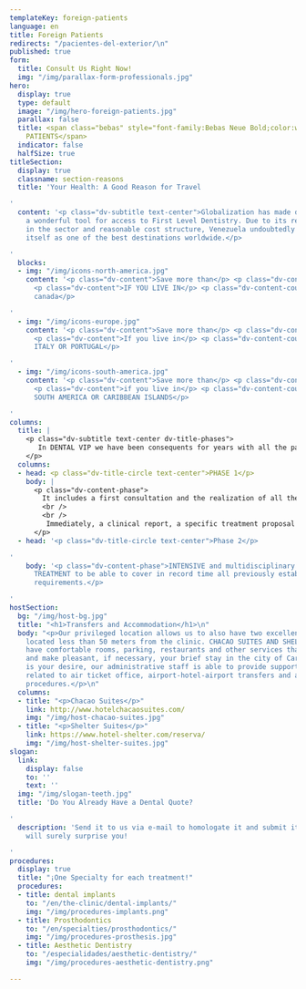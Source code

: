 ```yaml
---
templateKey: foreign-patients
language: en
title: Foreign Patients
redirects: "/pacientes-del-exterior/\n"
published: true
form:
  title: Consult Us Right Now!
  img: "/img/parallax-form-professionals.jpg"
hero:
  display: true
  type: default
  image: "/img/hero-foreign-patients.jpg"
  parallax: false
  title: <span class="bebas" style="font-family:Bebas Neue Bold;color:white;font-weight:lighter">FOREIGN
    PATIENTS</span>
  indicator: false
  halfSize: true
titleSection:
  display: true
  classname: section-reasons
  title: 'Your Health: A Good Reason for Travel

'
  content: '<p class="dv-subtitle text-center">Globalization has made dental tourism
    a wonderful tool for access to First Level Dentistry. Due to its recognized trajectory
    in the sector and reasonable cost structure, Venezuela undoubtedly consolidates
    itself as one of the best destinations worldwide.</p>

'
  blocks:
  - img: "/img/icons-north-america.jpg"
    content: '<p class="dv-content">Save more than</p> <p class="dv-content-number">70%</p>
      <p class="dv-content">IF YOU LIVE IN</p> <p class="dv-content-country">Usa or
      canada</p>

'
  - img: "/img/icons-europe.jpg"
    content: '<p class="dv-content">Save more than</p> <p class="dv-content-number">50%</p>
      <p class="dv-content">If you live in</p> <p class="dv-content-country">SPAIN,
      ITALY OR PORTUGAL</p>

'
  - img: "/img/icons-south-america.jpg"
    content: '<p class="dv-content">Save more than</p> <p class="dv-content-number">50%</p>
      <p class="dv-content">if you live in</p> <p class="dv-content-country">CENTRAL,
      SOUTH AMERICA OR CARIBBEAN ISLANDS</p>

'
columns:
  title: |
    <p class="dv-subtitle text-center dv-title-phases">
       In DENTAL VIP we have been consequents for years with all the patients who visit us from anywhere in Venezuela and the world. Our team understands, appreciates, thanks and honors the great effort of all those people who travel great distances in search of Specialized Dental Care by offering them a special protocol of care; <em>(widely known in the USA as "Dental Extreme Makeover")</em> that contemplates two phases:
    </p>
  columns:
  - head: <p class="dv-title-circle text-center">PHASE 1</p>
    body: |
      <p class="dv-content-phase">
        It includes a first consultation and the realization of all the necessary DIAGNOSTIC EVALUATIONS in the same day.
        <br />
        <br />
         Immediately, a clinical report, a specific treatment proposal and an estimate of professional fees will be sent to the patient's email address.
      </p>
  - head: '<p class="dv-title-circle text-center">Phase 2</p>

'
    body: '<p class="dv-content-phase">INTENSIVE and multidisciplinary ODONTOLOGICAL
      TREATMENT to be able to cover in record time all previously established oral
      requirements.</p>

'
hostSection:
  bg: "/img/host-bg.jpg"
  title: "<h1>Transfers and Accommodation</h1>\n"
  body: "<p>Our privileged location allows us to also have two excellent hotel infrastructures
    located less than 50 meters from the clinic. CHACAO SUITES AND SHELTER SUITES
    have comfortable rooms, parking, restaurants and other services that will facilitate
    and make pleasant, if necessary, your brief stay in the city of Caracas. If it
    is your desire, our administrative staff is able to provide support in everything
    related to air ticket office, airport-hotel-airport transfers and accommodation
    procedures.</p>\n"
  columns:
  - title: "<p>Chacao Suites</p>"
    link: http://www.hotelchacaosuites.com/
    img: "/img/host-chacao-suites.jpg"
  - title: "<p>Shelter Suites</p>"
    link: https://www.hotel-shelter.com/reserva/
    img: "/img/host-shelter-suites.jpg"
slogan:
  link:
    display: false
    to: ''
    text: ''
  img: "/img/slogan-teeth.jpg"
  title: 'Do You Already Have a Dental Quote?

'
  description: 'Send it to us via e-mail to homologate it and submit it for your consideration.  We
    will surely surprise you!

'
procedures:
  display: true
  title: "¡One Specialty for each treatment!"
  procedures:
  - title: dental implants
    to: "/en/the-clinic/dental-implants/"
    img: "/img/procedures-implants.png"
  - title: Prosthodontics
    to: "/en/specialties/prosthodontics/"
    img: "/img/procedures-prosthesis.jpg"
  - title: Aesthetic Dentistry
    to: "/especialidades/aesthetic-dentistry/"
    img: "/img/procedures-aesthetic-dentistry.png"

---
```

